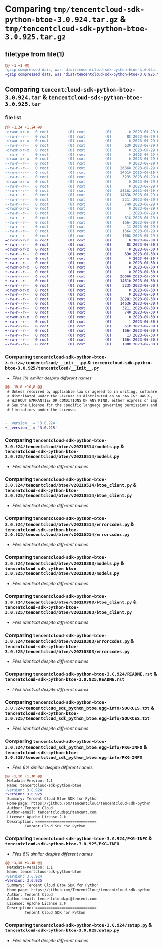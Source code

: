 # Comparing `tmp/tencentcloud-sdk-python-btoe-3.0.924.tar.gz` & `tmp/tencentcloud-sdk-python-btoe-3.0.925.tar.gz`

## filetype from file(1)

```diff
@@ -1 +1 @@
-gzip compressed data, was "dist/tencentcloud-sdk-python-btoe-3.0.924.tar", last modified: Thu Jun 29 00:25:06 2023, max compression
+gzip compressed data, was "dist/tencentcloud-sdk-python-btoe-3.0.925.tar", last modified: Fri Jun 30 02:01:33 2023, max compression
```

## Comparing `tencentcloud-sdk-python-btoe-3.0.924.tar` & `tencentcloud-sdk-python-btoe-3.0.925.tar`

### file list

```diff
@@ -1,24 +1,24 @@
-drwxr-xr-x   0 root         (0) root         (0)        0 2023-06-29 00:25:06.000000 tencentcloud-sdk-python-btoe-3.0.924/
--rw-r--r--   0 root         (0) root         (0)       88 2023-06-29 00:25:06.000000 tencentcloud-sdk-python-btoe-3.0.924/setup.cfg
-drwxr-xr-x   0 root         (0) root         (0)        0 2023-06-29 00:25:06.000000 tencentcloud-sdk-python-btoe-3.0.924/tencentcloud/
--rw-r--r--   0 root         (0) root         (0)      630 2023-06-29 00:25:05.000000 tencentcloud-sdk-python-btoe-3.0.924/tencentcloud/__init__.py
-drwxr-xr-x   0 root         (0) root         (0)        0 2023-06-29 00:25:06.000000 tencentcloud-sdk-python-btoe-3.0.924/tencentcloud/btoe/
--rw-r--r--   0 root         (0) root         (0)        0 2023-06-29 00:25:05.000000 tencentcloud-sdk-python-btoe-3.0.924/tencentcloud/btoe/__init__.py
-drwxr-xr-x   0 root         (0) root         (0)        0 2023-06-29 00:25:06.000000 tencentcloud-sdk-python-btoe-3.0.924/tencentcloud/btoe/v20210514/
--rw-r--r--   0 root         (0) root         (0)        0 2023-06-29 00:25:05.000000 tencentcloud-sdk-python-btoe-3.0.924/tencentcloud/btoe/v20210514/__init__.py
--rw-r--r--   0 root         (0) root         (0)    26668 2023-06-29 00:25:05.000000 tencentcloud-sdk-python-btoe-3.0.924/tencentcloud/btoe/v20210514/models.py
--rw-r--r--   0 root         (0) root         (0)    14610 2023-06-29 00:25:05.000000 tencentcloud-sdk-python-btoe-3.0.924/tencentcloud/btoe/v20210514/btoe_client.py
--rw-r--r--   0 root         (0) root         (0)     3235 2023-06-29 00:25:05.000000 tencentcloud-sdk-python-btoe-3.0.924/tencentcloud/btoe/v20210514/errorcodes.py
-drwxr-xr-x   0 root         (0) root         (0)        0 2023-06-29 00:25:06.000000 tencentcloud-sdk-python-btoe-3.0.924/tencentcloud/btoe/v20210303/
--rw-r--r--   0 root         (0) root         (0)        0 2023-06-29 00:25:05.000000 tencentcloud-sdk-python-btoe-3.0.924/tencentcloud/btoe/v20210303/__init__.py
--rw-r--r--   0 root         (0) root         (0)    28282 2023-06-29 00:25:05.000000 tencentcloud-sdk-python-btoe-3.0.924/tencentcloud/btoe/v20210303/models.py
--rw-r--r--   0 root         (0) root         (0)    14636 2023-06-29 00:25:05.000000 tencentcloud-sdk-python-btoe-3.0.924/tencentcloud/btoe/v20210303/btoe_client.py
--rw-r--r--   0 root         (0) root         (0)     3211 2023-06-29 00:25:05.000000 tencentcloud-sdk-python-btoe-3.0.924/tencentcloud/btoe/v20210303/errorcodes.py
--rw-r--r--   0 root         (0) root         (0)      740 2023-06-29 00:25:05.000000 tencentcloud-sdk-python-btoe-3.0.924/README.rst
-drwxr-xr-x   0 root         (0) root         (0)        0 2023-06-29 00:25:06.000000 tencentcloud-sdk-python-btoe-3.0.924/tencentcloud_sdk_python_btoe.egg-info/
--rw-r--r--   0 root         (0) root         (0)        1 2023-06-29 00:25:06.000000 tencentcloud-sdk-python-btoe-3.0.924/tencentcloud_sdk_python_btoe.egg-info/dependency_links.txt
--rw-r--r--   0 root         (0) root         (0)      618 2023-06-29 00:25:06.000000 tencentcloud-sdk-python-btoe-3.0.924/tencentcloud_sdk_python_btoe.egg-info/SOURCES.txt
--rw-r--r--   0 root         (0) root         (0)     1664 2023-06-29 00:25:06.000000 tencentcloud-sdk-python-btoe-3.0.924/tencentcloud_sdk_python_btoe.egg-info/PKG-INFO
--rw-r--r--   0 root         (0) root         (0)       13 2023-06-29 00:25:06.000000 tencentcloud-sdk-python-btoe-3.0.924/tencentcloud_sdk_python_btoe.egg-info/top_level.txt
--rw-r--r--   0 root         (0) root         (0)     1664 2023-06-29 00:25:06.000000 tencentcloud-sdk-python-btoe-3.0.924/PKG-INFO
--rw-r--r--   0 root         (0) root         (0)     1008 2023-06-29 00:25:05.000000 tencentcloud-sdk-python-btoe-3.0.924/setup.py
+drwxr-xr-x   0 root         (0) root         (0)        0 2023-06-30 02:01:33.000000 tencentcloud-sdk-python-btoe-3.0.925/
+-rw-r--r--   0 root         (0) root         (0)       88 2023-06-30 02:01:33.000000 tencentcloud-sdk-python-btoe-3.0.925/setup.cfg
+drwxr-xr-x   0 root         (0) root         (0)        0 2023-06-30 02:01:33.000000 tencentcloud-sdk-python-btoe-3.0.925/tencentcloud/
+-rw-r--r--   0 root         (0) root         (0)      630 2023-06-30 02:01:33.000000 tencentcloud-sdk-python-btoe-3.0.925/tencentcloud/__init__.py
+drwxr-xr-x   0 root         (0) root         (0)        0 2023-06-30 02:01:33.000000 tencentcloud-sdk-python-btoe-3.0.925/tencentcloud/btoe/
+-rw-r--r--   0 root         (0) root         (0)        0 2023-06-30 02:01:33.000000 tencentcloud-sdk-python-btoe-3.0.925/tencentcloud/btoe/__init__.py
+drwxr-xr-x   0 root         (0) root         (0)        0 2023-06-30 02:01:33.000000 tencentcloud-sdk-python-btoe-3.0.925/tencentcloud/btoe/v20210514/
+-rw-r--r--   0 root         (0) root         (0)        0 2023-06-30 02:01:33.000000 tencentcloud-sdk-python-btoe-3.0.925/tencentcloud/btoe/v20210514/__init__.py
+-rw-r--r--   0 root         (0) root         (0)    26668 2023-06-30 02:01:33.000000 tencentcloud-sdk-python-btoe-3.0.925/tencentcloud/btoe/v20210514/models.py
+-rw-r--r--   0 root         (0) root         (0)    14610 2023-06-30 02:01:33.000000 tencentcloud-sdk-python-btoe-3.0.925/tencentcloud/btoe/v20210514/btoe_client.py
+-rw-r--r--   0 root         (0) root         (0)     3235 2023-06-30 02:01:33.000000 tencentcloud-sdk-python-btoe-3.0.925/tencentcloud/btoe/v20210514/errorcodes.py
+drwxr-xr-x   0 root         (0) root         (0)        0 2023-06-30 02:01:33.000000 tencentcloud-sdk-python-btoe-3.0.925/tencentcloud/btoe/v20210303/
+-rw-r--r--   0 root         (0) root         (0)        0 2023-06-30 02:01:33.000000 tencentcloud-sdk-python-btoe-3.0.925/tencentcloud/btoe/v20210303/__init__.py
+-rw-r--r--   0 root         (0) root         (0)    28282 2023-06-30 02:01:33.000000 tencentcloud-sdk-python-btoe-3.0.925/tencentcloud/btoe/v20210303/models.py
+-rw-r--r--   0 root         (0) root         (0)    14636 2023-06-30 02:01:33.000000 tencentcloud-sdk-python-btoe-3.0.925/tencentcloud/btoe/v20210303/btoe_client.py
+-rw-r--r--   0 root         (0) root         (0)     3211 2023-06-30 02:01:33.000000 tencentcloud-sdk-python-btoe-3.0.925/tencentcloud/btoe/v20210303/errorcodes.py
+-rw-r--r--   0 root         (0) root         (0)      740 2023-06-30 02:01:33.000000 tencentcloud-sdk-python-btoe-3.0.925/README.rst
+drwxr-xr-x   0 root         (0) root         (0)        0 2023-06-30 02:01:33.000000 tencentcloud-sdk-python-btoe-3.0.925/tencentcloud_sdk_python_btoe.egg-info/
+-rw-r--r--   0 root         (0) root         (0)        1 2023-06-30 02:01:33.000000 tencentcloud-sdk-python-btoe-3.0.925/tencentcloud_sdk_python_btoe.egg-info/dependency_links.txt
+-rw-r--r--   0 root         (0) root         (0)      618 2023-06-30 02:01:33.000000 tencentcloud-sdk-python-btoe-3.0.925/tencentcloud_sdk_python_btoe.egg-info/SOURCES.txt
+-rw-r--r--   0 root         (0) root         (0)     1664 2023-06-30 02:01:33.000000 tencentcloud-sdk-python-btoe-3.0.925/tencentcloud_sdk_python_btoe.egg-info/PKG-INFO
+-rw-r--r--   0 root         (0) root         (0)       13 2023-06-30 02:01:33.000000 tencentcloud-sdk-python-btoe-3.0.925/tencentcloud_sdk_python_btoe.egg-info/top_level.txt
+-rw-r--r--   0 root         (0) root         (0)     1664 2023-06-30 02:01:33.000000 tencentcloud-sdk-python-btoe-3.0.925/PKG-INFO
+-rw-r--r--   0 root         (0) root         (0)     1008 2023-06-30 02:01:33.000000 tencentcloud-sdk-python-btoe-3.0.925/setup.py
```

### Comparing `tencentcloud-sdk-python-btoe-3.0.924/tencentcloud/__init__.py` & `tencentcloud-sdk-python-btoe-3.0.925/tencentcloud/__init__.py`

 * *Files 1% similar despite different names*

```diff
@@ -10,8 +10,8 @@
 # Unless required by applicable law or agreed to in writing, software
 # distributed under the License is distributed on an "AS IS" BASIS,
 # WITHOUT WARRANTIES OR CONDITIONS OF ANY KIND, either express or implied.
 # See the License for the specific language governing permissions and
 # limitations under the License.
 
 
-__version__ = '3.0.924'
+__version__ = '3.0.925'
```

### Comparing `tencentcloud-sdk-python-btoe-3.0.924/tencentcloud/btoe/v20210514/models.py` & `tencentcloud-sdk-python-btoe-3.0.925/tencentcloud/btoe/v20210514/models.py`

 * *Files identical despite different names*

### Comparing `tencentcloud-sdk-python-btoe-3.0.924/tencentcloud/btoe/v20210514/btoe_client.py` & `tencentcloud-sdk-python-btoe-3.0.925/tencentcloud/btoe/v20210514/btoe_client.py`

 * *Files identical despite different names*

### Comparing `tencentcloud-sdk-python-btoe-3.0.924/tencentcloud/btoe/v20210514/errorcodes.py` & `tencentcloud-sdk-python-btoe-3.0.925/tencentcloud/btoe/v20210514/errorcodes.py`

 * *Files identical despite different names*

### Comparing `tencentcloud-sdk-python-btoe-3.0.924/tencentcloud/btoe/v20210303/models.py` & `tencentcloud-sdk-python-btoe-3.0.925/tencentcloud/btoe/v20210303/models.py`

 * *Files identical despite different names*

### Comparing `tencentcloud-sdk-python-btoe-3.0.924/tencentcloud/btoe/v20210303/btoe_client.py` & `tencentcloud-sdk-python-btoe-3.0.925/tencentcloud/btoe/v20210303/btoe_client.py`

 * *Files identical despite different names*

### Comparing `tencentcloud-sdk-python-btoe-3.0.924/tencentcloud/btoe/v20210303/errorcodes.py` & `tencentcloud-sdk-python-btoe-3.0.925/tencentcloud/btoe/v20210303/errorcodes.py`

 * *Files identical despite different names*

### Comparing `tencentcloud-sdk-python-btoe-3.0.924/README.rst` & `tencentcloud-sdk-python-btoe-3.0.925/README.rst`

 * *Files identical despite different names*

### Comparing `tencentcloud-sdk-python-btoe-3.0.924/tencentcloud_sdk_python_btoe.egg-info/SOURCES.txt` & `tencentcloud-sdk-python-btoe-3.0.925/tencentcloud_sdk_python_btoe.egg-info/SOURCES.txt`

 * *Files identical despite different names*

### Comparing `tencentcloud-sdk-python-btoe-3.0.924/tencentcloud_sdk_python_btoe.egg-info/PKG-INFO` & `tencentcloud-sdk-python-btoe-3.0.925/tencentcloud_sdk_python_btoe.egg-info/PKG-INFO`

 * *Files 6% similar despite different names*

```diff
@@ -1,10 +1,10 @@
 Metadata-Version: 1.1
 Name: tencentcloud-sdk-python-btoe
-Version: 3.0.924
+Version: 3.0.925
 Summary: Tencent Cloud Btoe SDK for Python
 Home-page: https://github.com/TencentCloud/tencentcloud-sdk-python
 Author: Tencent Cloud
 Author-email: tencentcloudapi@tencent.com
 License: Apache License 2.0
 Description: ============================
         Tencent Cloud SDK for Python
```

### Comparing `tencentcloud-sdk-python-btoe-3.0.924/PKG-INFO` & `tencentcloud-sdk-python-btoe-3.0.925/PKG-INFO`

 * *Files 6% similar despite different names*

```diff
@@ -1,10 +1,10 @@
 Metadata-Version: 1.1
 Name: tencentcloud-sdk-python-btoe
-Version: 3.0.924
+Version: 3.0.925
 Summary: Tencent Cloud Btoe SDK for Python
 Home-page: https://github.com/TencentCloud/tencentcloud-sdk-python
 Author: Tencent Cloud
 Author-email: tencentcloudapi@tencent.com
 License: Apache License 2.0
 Description: ============================
         Tencent Cloud SDK for Python
```

### Comparing `tencentcloud-sdk-python-btoe-3.0.924/setup.py` & `tencentcloud-sdk-python-btoe-3.0.925/setup.py`

 * *Files identical despite different names*

